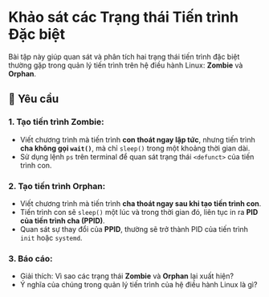 # Khảo sát các Trạng thái Tiến trình Đặc biệt

Bài tập này giúp quan sát và phân tích hai trạng thái tiến trình đặc biệt thường gặp trong quản lý tiến trình trên hệ điều hành Linux: **Zombie** và **Orphan**.

## 📝 Yêu cầu

### 1. Tạo tiến trình Zombie:
- Viết chương trình mà tiến trình **con thoát ngay lập tức**, nhưng tiến trình **cha không gọi `wait()`**, mà chỉ `sleep()` trong một khoảng thời gian dài.
- Sử dụng lệnh `ps` trên terminal để quan sát trạng thái `<defunct>` của tiến trình con.

### 2. Tạo tiến trình Orphan:
- Viết chương trình mà tiến trình **cha thoát ngay sau khi tạo tiến trình con**.
- Tiến trình con sẽ `sleep()` một lúc và trong thời gian đó, liên tục in ra **PID của tiến trình cha (PPID)**.
- Quan sát sự thay đổi của **PPID**, thường sẽ trở thành PID của tiến trình `init` hoặc `systemd`.

### 3. Báo cáo:
- Giải thích: Vì sao các trạng thái **Zombie** và **Orphan** lại xuất hiện?
- Ý nghĩa của chúng trong quản lý tiến trình của hệ điều hành Linux là gì?
